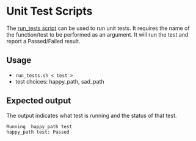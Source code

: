 # Unit Test Scripts #

The [run_tests script](./unit-tests/run_tests.sh) can be used to run unit tests. It requires the name of the function/test to be performed as an argument. It will run the test and report a Passed/Failed result.

## Usage ##

- ``` run_tests.sh < test > ```
- test choices: happy_path, sad_path

## Expected output ##

The output indicates what test is running and the status of that test.

``` bash
Running  happy_path test
happy_path test: Passed
```
